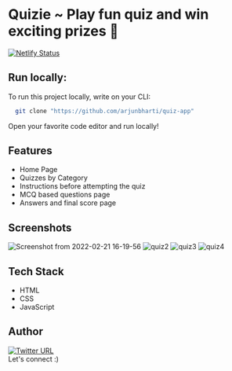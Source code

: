 # Quizie ~ Play fun quiz and win exciting prizes 🎉
[![Netlify Status](https://api.netlify.com/api/v1/badges/9fee70b7-d838-4f5e-8fdd-f273ac0626f2/deploy-status)](https://app.netlify.com/sites/quiz-with-quizie/deploys)

## Run locally:

To run this project locally, write on your CLI:

```bash
  git clone "https://github.com/arjunbharti/quiz-app"
```
Open your favorite code editor and run locally!

## Features

- Home Page
- Quizzes by Category
- Instructions before attempting the quiz
- MCQ based questions page
- Answers and final score page

## Screenshots
![Screenshot from 2022-02-21 16-19-56](https://user-images.githubusercontent.com/60930192/154940750-aadbe1e0-ec94-49e7-9343-4616bb0968a2.png)
![quiz2](https://user-images.githubusercontent.com/60930192/154940817-f6eadfc1-2091-4abd-a9ac-43d0cb9ff2a9.png)
![quiz3](https://user-images.githubusercontent.com/60930192/154940832-6b259226-3267-4cf6-8569-60df9cb4715f.png)
![quiz4](https://user-images.githubusercontent.com/60930192/154940974-f159a8cf-d2f3-43e2-b849-8934302b4792.png)

## Tech Stack


- HTML
- CSS
- JavaScript

## Author
[![Twitter URL](https://img.shields.io/twitter/url/https/twitter.com/iarjunbharti.svg?style=social&label=Follow%20%40iarjunbharti)](https://twitter.com/iarjunbharti)
<br />
Let's connect :)
